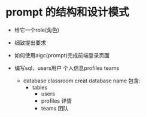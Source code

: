 # prompt 的结构和设计模式

- 给它一个role(角色)
- 细致提出要求
- 如何使用aigc(prompt)完成前端登录页面

- 编写sql，users用户 个人信息profiles teams
  
  - database classroom creat database name
    包含:
    - tables
      - users
      - profiles 详情
      - teams 团队
  